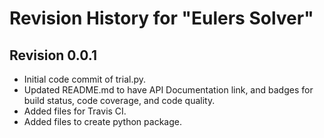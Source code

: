 # Revision History for "Eulers Solver"

## Revision 0.0.1
- Initial code commit of trial.py.
- Updated README.md to have API Documentation link, and badges for
  build status, code coverage, and code quality.
- Added files for Travis CI.
- Added files to create python package.
